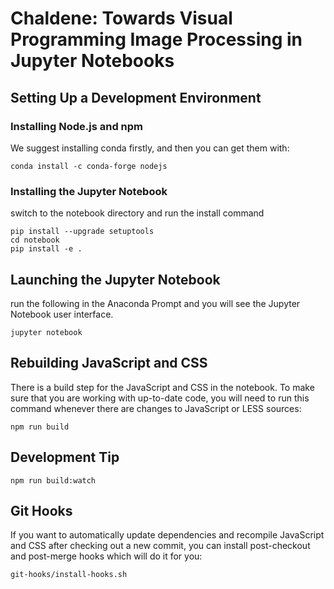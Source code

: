 # Chaldene: Towards Visual Programming Image Processing in Jupyter Notebooks
## Setting Up a Development Environment
### Installing Node.js and npm
We suggest installing conda firstly, and then you can get them with:
```
conda install -c conda-forge nodejs
```

### Installing the Jupyter Notebook
switch to the notebook directory and run the install command
```
pip install --upgrade setuptools
cd notebook
pip install -e .
```
## Launching the Jupyter Notebook
run the following in the Anaconda Prompt and you will see the Jupyter Notebook user interface.

```
jupyter notebook
```

## Rebuilding JavaScript and CSS
There is a build step for the JavaScript and CSS in the notebook. To make sure that you are working with up-to-date code, you will need to run this command whenever there are changes to JavaScript or LESS sources:
```
npm run build
```
## Development Tip
```
npm run build:watch
```
## Git Hooks
If you want to automatically update dependencies and recompile JavaScript and CSS after checking out a new commit, you can install post-checkout and post-merge hooks which will do it for you:
```
git-hooks/install-hooks.sh
```

